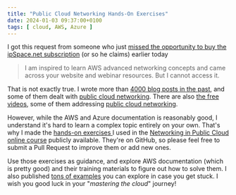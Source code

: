 ```yaml
---
title: "Public Cloud Networking Hands-On Exercises"
date: 2024-01-03 09:37:00+0100
tags: [ cloud, AWS, Azure ]
---
```

I got this request from someone who just [missed the opportunity to buy the ipSpace.net subscription](https://blog.ipspace.net/2024/01/goodbye-ipspace-subscription.html) (or so he claims) earlier today

> I am inspired to learn AWS advanced networking concepts and came across your website and webinar resources. But I cannot access it.

That is not exactly true. I wrote more than [4000 blog posts in the past](https://blog.ipspace.net/), and some of them dealt with [public cloud networking](https://blog.ipspace.net/tag/cloud.html). There are also [the free videos](https://www.ipspace.net/Subscription/Free), some of them addressing [public cloud networking](https://my.ipspace.net/bin/list?id=Cloud101#NET).
<!--more-->
However, while the AWS and Azure documentation is reasonably good, I understand it's hard to learn a complex topic entirely on your own. That's why I made the [hands-on exercises ](https://ipspace.github.io/cloud-labs/) I used in the [Networking in Public Cloud online course](https://www.ipspace.net/PubCloud/) publicly available. They're on GitHub, so please feel free to submit a Pull Request to improve them or add new ones. 

Use those exercises as guidance, and explore AWS documentation (which is pretty good) and their training materials to figure out how to solve them. I also published [tons of examples](https://github.com/ipspace/pubcloud) you can explore in case you get stuck. I wish you good luck in your "_mastering the cloud_" journey!
